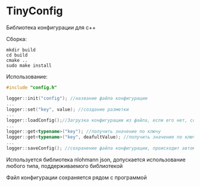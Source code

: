 # TinyConfig  

Библиотека конфигурации для с++

Сборка:
```shell
mkdir build
cd build
cmake ..
sudo make install
```

Использование:
```c++
#include "config.h"

logger::init("config"); //название файла конфигурации
...
logger::set("key", value); //создание разметки
...
logger::loadConfig();//Загрузка конфигурации из файла, если его нет, создает из разметки заданной выше
...
logger::get<typename>("key"); //получить значение по ключу
logger::get<typename>("key", deafultValue); //получить значение по ключу, если ранее не существовал задать
...
logger::saveConfig(); //сохранение файла конфигурации, происходит автоматически при использовании set или get c 2 параметрами
```
Используется библиотека nlohmann json, допускается использование любого типа, поддерживаемого библиотекой

Файл конфигурации сохраняется рядом с программой
